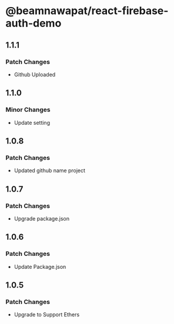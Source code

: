 # @beamnawapat/react-firebase-auth-demo

## 1.1.1

### Patch Changes

- Github Uploaded

## 1.1.0

### Minor Changes

- Update setting

## 1.0.8

### Patch Changes

- Updated github name project

## 1.0.7

### Patch Changes

- Upgrade package.json

## 1.0.6

### Patch Changes

- Update Package.json

## 1.0.5

### Patch Changes

- Upgrade to Support Ethers

